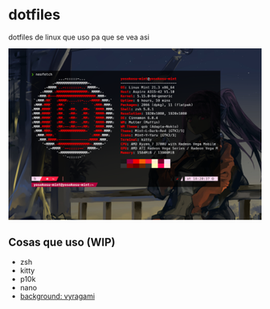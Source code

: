 # dotfiles
dotfiles de linux que uso pa que se vea asi

![alt text](obj/2024-02-21-18-21-30.png "terminal de yosokosu-mint")

## Cosas que uso (WIP)

- zsh
- kitty
- p10k
- nano
- [background: vyragami](https://www.pixiv.net/en/artworks/97392167) 
